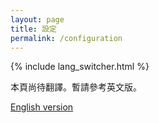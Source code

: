 ```yaml
---
layout: page
title: 設定
permalink: /configuration
---
```


{% include lang_switcher.html %}

<!-- Translation draft (zh-TW): Placeholder content. Community review welcome. -->

<p>本頁尚待翻譯。暫請參考英文版。</p>

<p><a href="{{ site.baseurl }}/configuration">English version</a></p>
